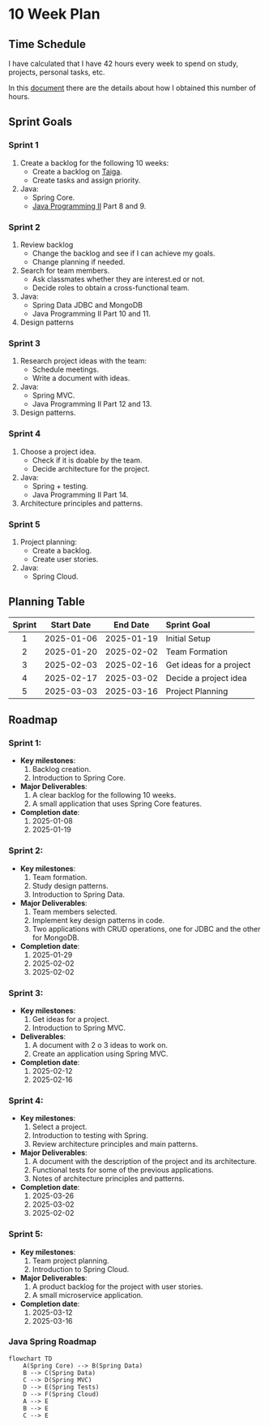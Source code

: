 # 10 Week Plan

## Time Schedule

I have calculated that I have 42 hours every week to spend on study, projects, personal tasks, etc.

In this [document](TimeSchedule.md) there are the details about how I obtained this number of hours.

## Sprint Goals

### Sprint 1

1. Create a backlog for the following 10 weeks:
   - Create a backlog on [Taiga](https://taiga.io/).
   - Create tasks and assign priority.
2. Java:
   - Spring Core.
   - [Java Programming II](https://java-programming.mooc.fi/) Part 8 and 9.

### Sprint 2

1. Review backlog
   - Change the backlog and see if I can achieve my goals.
   - Change planning if needed.
2. Search for team members.
   - Ask classmates whether they are interest.ed or not.
   - Decide roles to obtain a cross-functional team.
3. Java:
   - Spring Data JDBC and MongoDB
   - Java Programming II Part 10 and 11.
4. Design patterns

### Sprint 3

1. Research project ideas with the team:
   - Schedule meetings.
   - Write a document with ideas.
2. Java:
   - Spring MVC.
   - Java Programming II Part 12 and 13.
3. Design patterns.

### Sprint 4

1. Choose a project idea.
   - Check if it is doable by the team.
   - Decide architecture for the project.
2. Java:
   - Spring + testing.
   - Java Programming II Part 14.
3. Architecture principles and patterns.

### Sprint 5

1. Project planning:
   - Create a backlog.
   - Create user stories.
2. Java:
   - Spring Cloud.

## Planning Table

| Sprint | Start Date |  End Date  | Sprint Goal             |
| :----: | :--------: | :--------: | :---------------------- |
|   1    | 2025-01-06 | 2025-01-19 | Initial Setup           |
|   2    | 2025-01-20 | 2025-02-02 | Team Formation          |
|   3    | 2025-02-03 | 2025-02-16 | Get ideas for a project |
|   4    | 2025-02-17 | 2025-03-02 | Decide a project idea   |
|   5    | 2025-03-03 | 2025-03-16 | Project Planning        |

## Roadmap

### Sprint 1:

- **Key milestones**:
  1. Backlog creation.
  2. Introduction to Spring Core.
- **Major Deliverables**:
  1. A clear backlog for the following 10 weeks.
  2. A small application that uses Spring Core features.
- **Completion date**:
  1. 2025-01-08
  2. 2025-01-19

### Sprint 2:

- **Key milestones**:
  1. Team formation.
  2. Study design patterns.
  3. Introduction to Spring Data.
- **Major Deliverables**:
  1. Team members selected.
  2. Implement key design patterns in code.
  3. Two applications with CRUD operations, one for JDBC and the other for MongoDB.
- **Completion date**:
  1. 2025-01-29
  2. 2025-02-02
  3. 2025-02-02

### Sprint 3:

- **Key milestones**:
  1. Get ideas for a project.
  2. Introduction to Spring MVC.
- **Deliverables**:
  1. A document with 2 o 3 ideas to work on.
  2. Create an application using Spring MVC.
- **Completion date**:
  1. 2025-02-12
  2. 2025-02-16

### Sprint 4:

- **Key milestones**:
  1. Select a project.
  2. Introduction to testing with Spring.
  3. Review architecture principles and main patterns.
- **Major Deliverables**:
  1. A document with the description of the project and its architecture.
  2. Functional tests for some of the previous applications.
  3. Notes of architecture principles and patterns.
- **Completion date**:
  1. 2025-03-26
  2. 2025-03-02
  3. 2025-02-02

### Sprint 5:

- **Key milestones**:
  1. Team project planning.
  2. Introduction to Spring Cloud.
- **Major Deliverables**:
  1. A product backlog for the project with user stories.
  2. A small microservice application.
- **Completion date**:
  1. 2025-03-12
  2. 2025-03-16

### Java Spring Roadmap

```mermaid
flowchart TD
    A(Spring Core) --> B(Spring Data)
    B --> C(Spring Data)
    C --> D(Spring MVC)
    D --> E(Spring Tests)
    D --> F(Spring Cloud)
    A --> E
    B --> E
    C --> E
```
